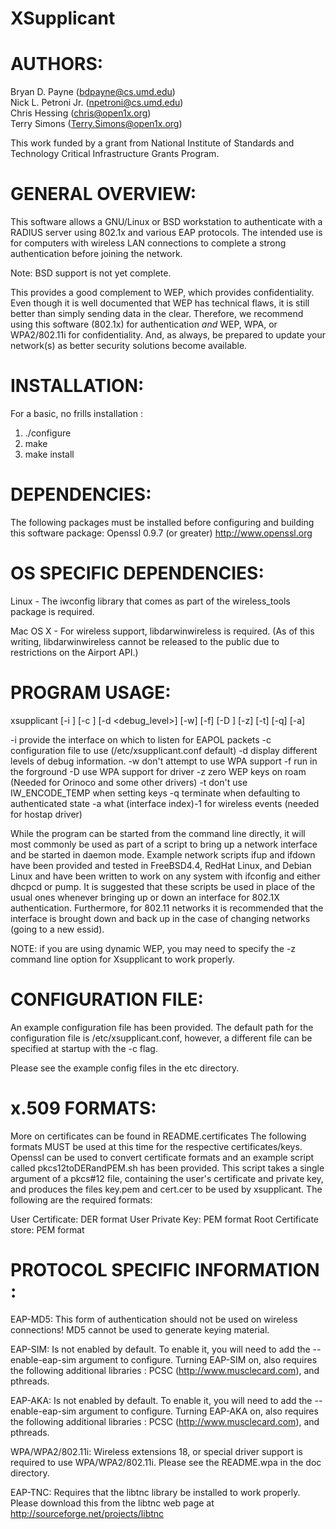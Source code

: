 # XSupplicant

AUTHORS:
========
Bryan D. Payne (bdpayne@cs.umd.edu)    
Nick L. Petroni Jr. (npetroni@cs.umd.edu)    
Chris Hessing  (chris@open1x.org)    
Terry Simons   (Terry.Simons@open1x.org)    

This work funded by a grant from National Institute of Standards and
Technology Critical Infrastructure Grants Program.

GENERAL OVERVIEW:
=================
This software allows a GNU/Linux or BSD workstation to authenticate with
a RADIUS server using 802.1x and various EAP protocols.  The intended 
use is for computers with wireless LAN connections to complete a strong
authentication before joining the network.

Note: BSD support is not yet complete.

This provides a good complement to WEP, which provides confidentiality.
Even though it is well documented that WEP has technical flaws, it is still
better than simply sending data in the clear.  Therefore, we recommend using
this software (802.1x) for authentication *and* WEP, WPA, or WPA2/802.11i
for confidentiality. And, as always, be prepared to update your network(s) as 
better security solutions become available.

INSTALLATION:
=============

For a basic, no frills installation :

1. ./configure    
2. make    
3. make install    

DEPENDENCIES:
=============
The following packages must be installed before configuring and building
this software package:
Openssl 0.9.7 (or greater) http://www.openssl.org

OS SPECIFIC DEPENDENCIES:
=========================

Linux - The iwconfig library that comes as part of the wireless_tools package
	is required.

Mac OS X - For wireless support, libdarwinwireless is required.  (As of this
	writing, libdarwinwireless cannot be released to the public due to
	restrictions on the Airport API.)


PROGRAM USAGE:
==============
xsupplicant [-i <interface>] [-c <config file> ]
	    [-d <debug_level>] [-w] [-f] [-D <driver name>] [-z] [-t]
            [-q] [-a]

   -i provide the interface on which to listen for EAPOL packets
   -c configuration file to use (/etc/xsupplicant.conf default)
   -d display different levels of debug information.
   -w don't attempt to use WPA support
   -f run in the forground
   -D use WPA support for driver <driver name>
   -z zero WEP keys on roam (Needed for Orinoco and some other drivers)
   -t don't use IW_ENCODE_TEMP when setting keys
   -q terminate when defaulting to authenticated state
   -a what (interface index)-1 for wireless events (needed for hostap driver)

While the program can be started from the command line directly,
it will most commonly be used as part of a script to bring up
a network interface and be started in daemon mode. Example network
scripts ifup and ifdown have been provided and tested in FreeBSD4.4, 
RedHat Linux, and Debian Linux and have been written to work on any
system with ifconfig and either dhcpcd or pump. It is suggested that
these scripts be used in place of the usual ones whenever bringing
up or down an interface for 802.1X authentication. Furthermore, for
802.11 networks it is recommended that the interface is brought
down and back up in the case of changing networks (going to a new
essid). 

NOTE: if you are using dynamic WEP, you may need to specify the -z command
	line option for Xsupplicant to work properly.

CONFIGURATION FILE:
===================
An example configuration file has been provided. The default path for
the configuration file is /etc/xsupplicant.conf, however, a different file
can be specified at startup with the -c flag. 

Please see the example config files in the etc directory.

x.509 FORMATS:
==============
More on certificates can be found in README.certificates
The following formats MUST be used at this time for the respective 
certificates/keys. Openssl can be used to convert certificate formats
and an example script called pkcs12toDERandPEM.sh has been provided. This
script takes a single argument of a pkcs#12 file, containing the user's
certificate and private key, and produces the files key.pem and cert.cer
to be used by xsupplicant. The following are the required formats:

User Certificate:       DER format
User Private Key:       PEM format
Root Certificate store: PEM format

PROTOCOL SPECIFIC INFORMATION :
===============================

EAP-MD5: This form of authentication should not be used on wireless 
	 connections!  MD5 cannot be used to generate keying material.

EAP-SIM: Is not enabled by default.  To enable it, you will need to add the
	 --enable-eap-sim argument to configure.  Turning EAP-SIM on, also
	 requires the following additional libraries : PCSC 
	 (http://www.musclecard.com), and pthreads.

EAP-AKA: Is not enabled by default.  To enable it, you will need to add the
	 --enable-eap-sim argument to configure.  Turning EAP-AKA on, also
	 requires the following additional libraries : PCSC
	 (http://www.musclecard.com), and pthreads.

WPA/WPA2/802.11i:  Wireless extensions 18, or special driver support is 
                   required to use WPA/WPA2/802.11i.  Please see the
		   README.wpa in the doc directory.

EAP-TNC: Requires that the libtnc library be installed to work properly.
         Please download this from the libtnc web page at 
	 http://sourceforge.net/projects/libtnc


